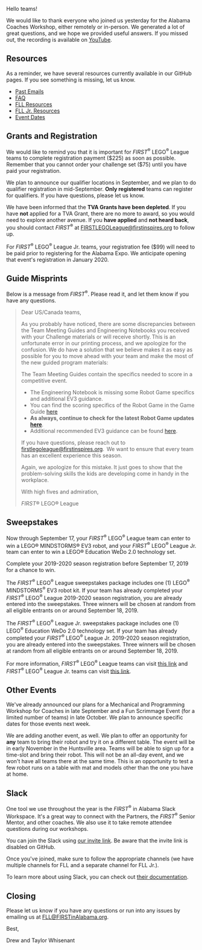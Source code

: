 Hello teams!

We would like to thank everyone who joined us yesterday for the Alabama Coaches Workshop, either remotely or in-person. We generated a lot of great questions, and we hope we provided useful answers. If you missed out, the recording is available on [YouTube](https://www.youtube.com/watch?v=TZPiB6aUo4A).

## Resources

As a reminder, we have several resources currently available in our GitHub pages. If you see something is missing, let us know.
- [Past Emails](https://github.com/drewwhis/alabama-first-lego-league/tree/master/2019-2020/email-blasts)
- [FAQ](https://github.com/drewwhis/alabama-first-lego-league/wiki/Frequently-Asked-Questions)
- [FLL Resources](https://github.com/drewwhis/alabama-first-lego-league/tree/master/2019-2020/fll)
- [FLL Jr. Resources](https://github.com/drewwhis/alabama-first-lego-league/tree/master/2019-2020/flljr)
- [Event Dates](https://github.com/drewwhis/alabama-first-lego-league/blob/main/2019-2020/event-dates.md)


## Grants and Registration

We would like to remind you that it is important for *FIRST*<sup>&reg;</sup> LEGO<sup>&reg;</sup> League teams to complete registration payment (\$225) as soon as possible. Remember that you cannot order your challenge set (\$75) until you have paid your registration.

We plan to announce our qualifier locations in September, and we plan to do qualifier registration in mid-September. **Only registered** teams can register for qualifiers. If you have questions, please let us know.

We have been informed that the **TVA Grants have been depleted**. If you have **not** applied for a TVA Grant, there are no more to award, so you would need to explore another avenue. If you **have applied** and **not heard back**, you should contact *FIRST*<sup>&reg;</sup> at FIRSTLEGOLeague@firstinspires.org to follow up.

For *FIRST*<sup>&reg;</sup> LEGO<sup>&reg;</sup> League Jr. teams, your registration fee (\$99) will need to be paid prior to registering for the Alabama Expo. We anticipate opening that event's registration in January 2020.


## Guide Misprints

Below is a message from *FIRST*<sup>&reg;</sup>. Please read it, and let them know if you have any questions.

> Dear US/Canada teams, 
>
> As you probably have noticed, there are some discrepancies between the Team Meeting Guides and Engineering Notebooks you received with your Challenge materials or will receive shortly. This is an unfortunate error in our printing process, and we apologize for the confusion. We do have a solution that we believe makes it as easy as possible for you to move ahead with your team and make the most of the new guided program materials:   
>
> The Team Meeting Guides contain the specifics needed to score in a competitive event. 
> - The Engineering Notebook is missing some Robot Game specifics and additional EV3 guidance.   
> - You can find the scoring specifics of the Robot Game in the Game Guide [here](https://firstinspiresst01.blob.core.windows.net/fll/2020/city-shaper-game-guide-pdf.pdf) 
> - **As always, continue to check for the latest Robot Game updates [here](https://firstinspiresst01.blob.core.windows.net/fll/2020/city-shaper-challenge-updates.pdf)**.
> - Additional recommended EV3 guidance can be found [here](http://firstinspiresst01.blob.core.windows.net/fll/2020/fll-ev3-overview.pdf). 
> 
> If you have questions, please reach out to firstlegoleague@firstinspires.org.  We want to ensure that every team has an excellent experience this season. 
>
> Again, we apologize for this mistake. It just goes to show that the problem-solving skills the kids are developing come in handy in the workplace. 
>
> With high fives and admiration, 
>
> *FIRST*® LEGO® League  


## Sweepstakes

Now through September 17, your *FIRST*<sup>&reg;</sup> LEGO<sup>&reg;</sup> League team can enter to win a LEGO® MINDSTORMS® EV3 robot, and your *FIRST*<sup>&reg;</sup> LEGO<sup>&reg;</sup> League Jr. team can enter to win a LEGO® Education WeDo 2.0 technology set.

Complete your 2019-2020 season registration before September 17, 2019 for a chance to win.

The *FIRST*<sup>&reg;</sup> LEGO<sup>&reg;</sup> League sweepstakes package includes one (1) LEGO<sup>&reg;</sup> MINDSTORMS<sup>&reg;</sup> EV3 robot kit. If your team has already completed your *FIRST*<sup>&reg;</sup> LEGO<sup>&reg;</sup> League 2019-2020 season registration, you are already entered into the sweepstakes. Three winners will be chosen at random from all eligible entrants on or around September 18, 2019.

The *FIRST*<sup>&reg;</sup> LEGO<sup>&reg;</sup> League Jr. sweepstakes package includes one (1) LEGO<sup>&reg;</sup> Education WeDo 2.0 technology set. If your team has already completed your *FIRST*<sup>&reg;</sup> LEGO<sup>&reg;</sup> League Jr. 2019-2020 season registration, you are already entered into the sweepstakes. Three winners will be chosen at random from all eligible entrants on or around September 18, 2019.

For more information, *FIRST*<sup>&reg;</sup> LEGO<sup>&reg;</sup> League teams can visit [this link](https://info.firstinspires.org/firstlegoleague-2019-sweepstakes) and *FIRST*<sup>&reg;</sup> LEGO<sup>&reg;</sup> League Jr. teams can visit [this link](https://info.firstinspires.org/firstlegoleaguejr-2019-sweepstakes).


## Other Events

We've already announced our plans for a Mechanical and Programming Workshop for Coaches in late September and a Fun Scrimmage Event (for a limited number of teams) in late October. We plan to announce specific dates for those events next week.

We are adding another event, as well. We plan to offer an opportunity for **any** team to bring their robot and try it on a different table. The event will be in early November in the Huntsville area. Teams will be able to sign up for a time-slot and bring their robot. This will not be an all-day event, and we won't have all teams there at the same time. This is an opportunity to test a few robot runs on a table with mat and models other than the one you have at home.


## Slack

One tool we use throughout the year is the *FIRST*<sup>&reg;</sup> in Alabama Slack Workspace. It's a great way to connect with the Partners, the *FIRST*<sup>&reg;</sup> Senior Mentor, and other coaches. We also use it to take remote attendee questions during our workshops.

You can join the Slack using [our invite link](). Be aware that the invite link is disabled on GitHub.

Once you've joined, make sure to follow the appropriate channels (we have multiple channels for FLL and a separate channel for FLL Jr.). 

To learn more about using Slack, you can check out [their documentation](https://get.slack.help/hc/en-us/categories/360000049043).


## Closing

Please let us know if you have any questions or run into any issues by emailing us at FLL@FIRSTinAlabama.org.

Best,

Drew and Taylor Whisenant